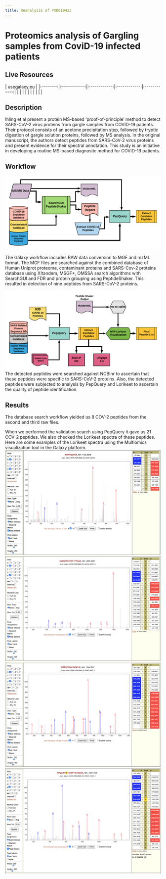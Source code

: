 ```yaml
---
title: Reanalysis of PXD019423
---
```


# Proteomics analysis of Gargling samples from CoviD-19 infected patients

## Live Resources

| usegalaxy.eu |
|:--------:|:------------:|:------------:|:------------:|:------------:|
| <FlatShield label="PXD019423 inputs" message="view" href="https://proteomics.usegalaxy.eu/u/pratikjagtap/h/inputs-pxd019423-peptide-validation-11222020" alt="Raw data" /> |
| <FlatShield label="PXD019423 Database search history" message="view" href="https://usegalaxy.eu/u/pratikjagtap/h/pxd019423-search-for-pepquery-lorikeet-ds-09012020" alt="Galaxy history" /> |
| <FlatShield label="PXD019423 Database search workflow" message="run" href="https://usegalaxy.eu/u/pratikjagtap/w/dataset-collection-pxd019423-workflow-for-pq-and-lk-08202020" alt="Galaxy workflow" /> |
| <FlatShield label="PDX019423 Peptide validation history" message="view" href="https://proteomics.usegalaxy.eu/u/pratikjagtap/h/outputs-pxd019423-peptide-validation-11222020" alt="Galaxy history" /> |
| <FlatShield label="workflow" message="run" href="https://proteomics.usegalaxy.eu/u/pratikjagtap/w/workflow-for-pxd019423-covid-19-peptide-validation" alt="Galaxy workflow" /> |

## Description

Ihling et al present a protein MS-based ‘proof-of-principle’ method to detect SARS-CoV-2 virus proteins from gargle samples from COVID-19 patients.
Their protocol consists of an acetone precipitation step, followed by tryptic digestion of gargle solution proteins, followed by MS analysis.
In the original manuscript, the authors detect peptides from SARS-CoV-2 virus proteins and present evidence for their spectral annotation.
This study is an initiative in developing a  routine MS-based diagnostic method for COVID-19 patients.


## Workflow

![](./../img/wfDB.png)

The Galaxy workflow includes RAW data conversion to MGF and mzML format. The MGF files are searched against the combined database of Human
Uniprot proteome, contaminant proteins and SARS-Cov-2 proteins database using X!tandem, MSGF+, OMSSA search algorithms with SearchGUI
and FDR and protein grouping using PeptideShaker. This resulted in detection of nine peptides from SARS-CoV-2 proteins.

![](./../img/wfVal.png)
The detected peptides were searched against NCBInr to ascertain that these peptides were specific to SARS-CoV-2 proteins. Also, the detected peptides were subjected to analysis by PepQuery and Lorikeet to ascertain the quality of peptide identification.

## Results

The database search workflow yielded us 8 COV-2 peptides from the second and third raw files.

When we performed the validation search using PepQuery it gave us 21 COV-2 peptides. We also checked the Lorikeet spectra of these peptides. Here are some examples of the Lorikeet spectra using the Multiomics visualization tool in the Galaxy platform.
![](./img/PXD019423_AYN.png)
![](./img/PXD019423_IGM.png)
![](./img/PXD019423_RGP.png)
![](./img/PXD019423_RPQ.png)
